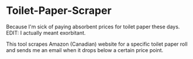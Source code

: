 # Toilet-Paper-Scraper
Because I'm sick of paying absorbent prices for toilet paper these days.  EDIT: I actually meant exorbitant. 

This tool scrapes Amazon (Canadian) website for a specific toilet paper roll and sends me an email when it drops below a certain price point.

